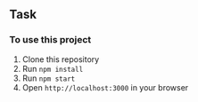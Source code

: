 ## Task
### To use this project

1. Clone this repository
2. Run `npm install`
3. Run `npm start`
4. Open `http://localhost:3000` in your browser
